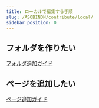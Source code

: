 ```yaml
---
title: ローカルで編集する手順
slug: /ASOBINON/contribute/local/
sidebar_position: 0
---
```


## フォルダを作りたい

[フォルダ追加ガイド](./folder/)

## ページを追加したい

[ページ追加ガイド](./page/)

